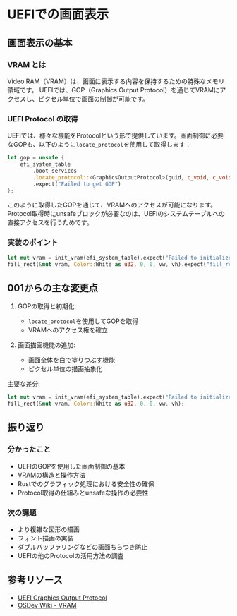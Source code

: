 # UEFIでの画面表示

## 画面表示の基本

### VRAM とは
Video RAM（VRAM）は、画面に表示する内容を保持するための特殊なメモリ領域です。
UEFIでは、GOP（Graphics Output Protocol）を通じてVRAMにアクセスし、ピクセル単位で画面の制御が可能です。

### UEFI Protocol の取得

UEFIでは、様々な機能をProtocolという形で提供しています。画面制御に必要なGOPも、以下のように`locate_protocol`を使用して取得します：

```rust
let gop = unsafe {
    efi_system_table
        .boot_services
        .locate_protocol::<GraphicsOutputProtocol>(guid, c_void, c_void)
        .expect("Failed to get GOP")
};
```

このように取得したGOPを通じて、VRAMへのアクセスが可能になります。Protocol取得時にunsafeブロックが必要なのは、UEFIのシステムテーブルへの直接アクセスを行うためです。

### 実装のポイント

```rust
let mut vram = init_vram(efi_system_table).expect("Failed to initialize VRAM");
fill_rect(&mut vram, Color::White as u32, 0, 0, vw, vh).expect("fill_rect failed");
```

## 001からの主な変更点

1. GOPの取得と初期化:
   - `locate_protocol`を使用してGOPを取得
   - VRAMへのアクセス権を確立

2. 画面描画機能の追加:
   - 画面全体を白で塗りつぶす機能
   - ピクセル単位の描画抽象化

主要な差分:
```rust
let mut vram = init_vram(efi_system_table).expect("Failed to initialize VRAM");
fill_rect(&mut vram, Color::White as u32, 0, 0, vw, vh);
```

## 振り返り

### 分かったこと
- UEFIのGOPを使用した画面制御の基本
- VRAMの構造と操作方法
- Rustでのグラフィック処理における安全性の確保
- Protocol取得の仕組みとunsafeな操作の必要性

### 次の課題
- より複雑な図形の描画
- フォント描画の実装
- ダブルバッファリングなどの画面ちらつき防止
- UEFIの他のProtocolの活用方法の調査

## 参考リソース
- [UEFI Graphics Output Protocol](https://uefi.org/specs/UEFI/2.10/12_Protocols_Console_Support.html#graphics-output-protocol)
- [OSDev Wiki - VRAM](https://wiki.osdev.org/Video_RAM)
